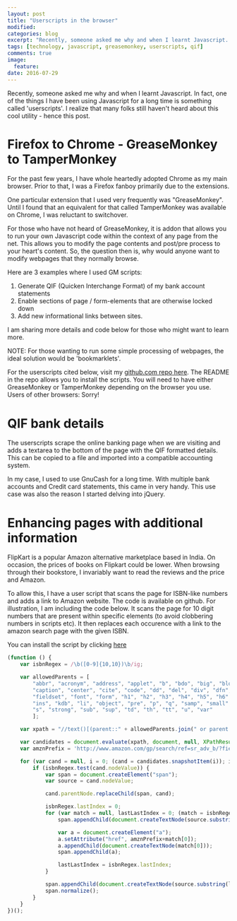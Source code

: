 ```yaml
---
layout: post
title: "Userscripts in the browser"
modified:
categories: blog
excerpt: "Recently, someone asked me why and when I learnt Javascript. This post explains how learnt about UserScripts"
tags: [technology, javascript, greasemonkey, userscripts, qif]
comments: true
image:
  feature:
date: 2016-07-29
---
```


Recently, someone asked me why and when I learnt Javascript. In fact, one of the things I have been using Javascript for a long time is something called 'userscripts'. I realize that many folks still haven't heard about this cool utility - hence this post.

# Firefox to Chrome - GreaseMonkey to TamperMonkey

For the past few years, I have whole heartedly adopted Chrome as my main browser. Prior to that, I was a Firefox fanboy primarily due to the extensions.

One particular extension that I used very frequently was "GreaseMonkey". Until I found that an equivalent for that called TamperMonkey was available on Chrome, I was reluctant to switchover.

For those who have not heard of GreaseMonkey, it is addon that allows you to run your own Javascript code within the context of any page from the net. This allows you to modify the page contents and post/pre process to your heart's content. So, the question then is, why would anyone want to modify webpages that they normally browse.

Here are 3 examples where I used GM scripts:

1. Generate QIF (Quicken Interchange Format) of my bank account statements
1. Enable sections of page / form-elements that are otherwise locked down
1. Add new informational links between sites.

I am sharing more details and code below for those who might want to learn more.

NOTE: For those wanting to run some simple processing of webpages, the ideal solution would be 'bookmarklets'.

For the userscripts cited below, visit my [github.com repo here](https://github.com/p2c2e/tampermonkey-scripts). The README in the repo allows you to install the scripts. You will need to have either GreaseMonkey or TamperMonkey depending on the browser you use. Users of other browsers: Sorry!

# QIF bank details

The userscripts scrape the online banking page when we are visiting and adds a textarea to the bottom of the page with the QIF formatted details. This can be copied to a file and imported into a compatible accounting system.

In my case, I used to use GnuCash for a long time. With multiple bank accounts and Credit card statements, this came in very handy. This use case was also the reason I started delving into jQuery.


# Enhancing pages with additional information

FlipKart is a popular Amazon alternative marketplace based in India. On occasion, the prices of books on Flipkart could be lower. When browsing through their bookstore, I invariably want to read the reviews and the price and Amazon.

To allow this, I have a user script that scans the page for ISBN-like numbers and adds a link to Amazon website.
The code is available on github. For illustration, I am including the code below. It scans the page for 10 digit numbers that are present within specific elements (to avoid clobbering numbers in scripts etc). It then replaces each occurence with a link to the amazon search page with the given ISBN.

You can install the script by clicking [here](https://github.com/p2c2e/tampermonkey-scripts/raw/master/LinkISBN.user.js)

~~~ javascript
(function () {
    var isbnRegex = /\b([0-9]{10,10})\b/ig;

    var allowedParents = [
        "abbr", "acronym", "address", "applet", "b", "bdo", "big", "blockquote", "body",
        "caption", "center", "cite", "code", "dd", "del", "div", "dfn", "dt", "em",
        "fieldset", "font", "form", "h1", "h2", "h3", "h4", "h5", "h6", "i", "iframe",
        "ins", "kdb", "li", "object", "pre", "p", "q", "samp", "small", "span", "strike",
        "s", "strong", "sub", "sup", "td", "th", "tt", "u", "var"
        ];

    var xpath = "//text()[(parent::" + allowedParents.join(" or parent::") + ")]";

    var candidates = document.evaluate(xpath, document, null, XPathResult.UNORDERED_NODE_SNAPSHOT_TYPE, null);
    var amznPrefix = 'http://www.amazon.com/gp/search/ref=sr_adv_b/?field-isbn=';

    for (var cand = null, i = 0; (cand = candidates.snapshotItem(i)); i++) {
        if (isbnRegex.test(cand.nodeValue)) {
            var span = document.createElement("span");
            var source = cand.nodeValue;

            cand.parentNode.replaceChild(span, cand);

            isbnRegex.lastIndex = 0;
            for (var match = null, lastLastIndex = 0; (match = isbnRegex.exec(source)); ) {
                span.appendChild(document.createTextNode(source.substring(lastLastIndex, match.index)));

                var a = document.createElement("a");
                a.setAttribute("href", amznPrefix+match[0]);
                a.appendChild(document.createTextNode(match[0]));
                span.appendChild(a);

                lastLastIndex = isbnRegex.lastIndex;
            }

            span.appendChild(document.createTextNode(source.substring(lastLastIndex)));
            span.normalize();
        }
    }
})();
~~~
